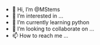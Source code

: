 - 👋 Hi, I’m @MStems
- 👀 I’m interested in ...
- 🌱 I’m currently learning python
- 💞️ I’m looking to collaborate on ...
- 📫 How to reach me ...

<!---
MStems/MStems is a ✨ special ✨ repository because its `README.md` (this file) appears on your GitHub profile.
You can click the Preview link to take a look at your changes.
--->
